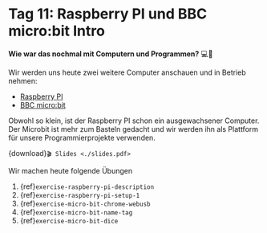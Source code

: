 # Tag 11: Raspberry PI und BBC micro:bit Intro

**Wie war das nochmal mit Computern und Programmen?** 💻🤔

Wir werden uns heute zwei weitere Computer anschauen und in Betrieb nehmen:
- [Raspberry PI](https://www.raspberrypi.com/)
- [BBC micro:bit](https://microbit.org/)

Obwohl so klein, ist der Raspberry PI schon ein ausgewachsener Computer.
Der Microbit ist mehr zum Basteln gedacht und wir werden ihn
als Plattform für unsere Programmierprojekte verwenden.

{download}`🎬 Slides <./slides.pdf>`

Wir machen heute folgende Übungen
1. {ref}`exercise-raspberry-pi-description`
1. {ref}`exercise-raspberry-pi-setup-1`
1. {ref}`exercise-micro-bit-chrome-webusb`
1. {ref}`exercise-micro-bit-name-tag`
1. {ref}`exercise-micro-bit-dice`
